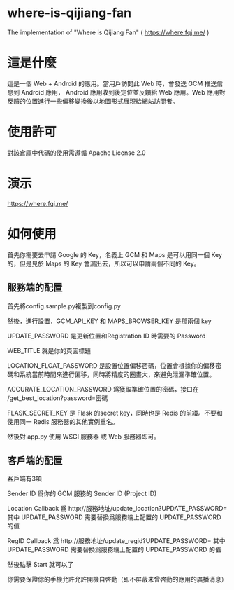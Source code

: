 where-is-qijiang-fan
====================

The implementation of "Where is Qijiang Fan" ( https://where.fqj.me/ )

# 這是什麼

這是一個 Web + Android 的應用。當用戶訪問此 Web 時，會發送 GCM 推送信息到 Android 應用， Android 應用收到後定位並反饋給 Web 應用。Web 應用對反饋的位置進行一些偏移變換後以地圖形式展現給網站訪問者。

# 使用許可

對該倉庫中代碼的使用需遵循 Apache License 2.0

# 演示

https://where.fqj.me/

# 如何使用

首先你需要去申請 Google 的 Key，名義上 GCM 和 Maps 是可以用同一個 Key 的，但是見於 Maps 的 Key 會漏出去，所以可以申請兩個不同的 Key。

## 服務端的配置

首先將config.sample.py複製到config.py

然後，進行設置，GCM_API_KEY 和 MAPS_BROWSER_KEY 是那兩個 key

UPDATE_PASSWORD 是更新位置和Registration ID 時需要的 Password

WEB_TITLE 就是你的頁面標題

LOCATION_FLOAT_PASSWORD 是設置位置偏移密碼，位置會根據你的偏移密碼和系統當前時間來進行偏移，同時將精度的圈畫大，來避免泄漏準確位置。

ACCURATE_LOCATION_PASSWORD 爲獲取準確位置的密碼，接口在 /get_best_location?password=密碼

FLASK_SECRET_KEY 是 Flask 的secret key，同時也是 Redis 的前綴。不要和使用同一 Redis 服務器的其他實例重名。

然後對 app.py 使用 WSGI 服務器 或 Web 服務器即可。

## 客戶端的配置

客戶端有3項

Sender ID 爲你的 GCM 服務的 Sender ID (Project ID)

Location Callback 爲 http://服務地址/update_location?UPDATE_PASSWORD= 其中 UPDATE_PASSWORD 需要替換爲服務端上配置的 UPDATE_PASSWORD 的值

RegID Callback 爲 http://服務地址/update_regid?UPDATE_PASSWORD= 其中 UPDATE_PASSWORD 需要替換爲服務端上配置的 UPDATE_PASSWORD 的值

然後點擊 Start 就可以了

你需要保證你的手機允許允許開機自啓動（即不屏蔽未曾啓動的應用的廣播消息）
